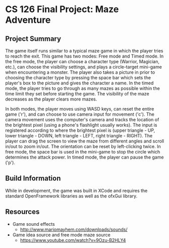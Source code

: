 # CS 126 Final Project: Maze Adventure

## Project Summary
The game itself runs similar to a typical maze game in which the player tries to reach the exit. This game has two modes: Free mode and Timed mode. In the free mode, the player can choose a character type (Warrior, Magician, etc.),  can choose the visibility settings, and plays a circle-target mini-game when encountering a monster. The player also takes a picture in prior to choosing the character type by pressing the space bar which sets the player's box to the picture and gives the character a name. In the timed mode, the player tries to go through as many mazes as possible within the time limit they set before starting the game. The visibility of the maze decreases as the player clears more mazes.

In both modes, the player moves using WASD keys, can reset the entire game ('r'), and can choose to use camera input for movement ('c'). The camera movement uses the computer's camera and tracks the location of the brightest pixel (using a phone's flashlight usually works). The input is registered according to where the brightest pixel is (upper triangle - UP, lower triangle - DOWN, left triangle - LEFT, right triangle - RIGHT). The player can drag the screen to view the maze from different angles and scroll in/out to zoom in/out. The orientation can be reset by left-clicking twice. In free mode, the space bar is used in the mini-game to stop the circle which determines the attack power. In timed mode, the player can pause the game ('p').

## Build Information
While in development, the game was built in XCode and requires the standard OpenFramework libraries as well as the ofxGui library. 

## Resources

- Game sound effects 
  - http://www.mariomayhem.com/downloads/sounds/
- Game idea source and free mode maze source 
  - https://www.youtube.com/watch?v=9Ozu-B2HLY4


